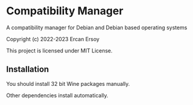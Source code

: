 # Compatibility Manager

A compatibility manager for Debian and Debian based operating systems

Copyright (c) 2022-2023 Ercan Ersoy

This project is licensed under MIT License.

## Installation

You should install 32 bit Wine packages manually.

Other dependencies install automatically.
